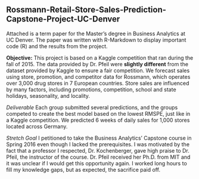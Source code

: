 ## Rossmann-Retail-Store-Sales-Prediction-Capstone-Project-UC-Denver

Attached is a term paper for the Master’s degree in Business Analytics at UC Denver. The paper was written with R-Markdown to display important code (R) and the results from the project. 

**Objective:** This project is based on a Kaggle competition that ran during the fall of 2015. The data provided by Dr. Pfeil were **slightly different** from the dataset provided by Kaggle to ensure a fair competition. We forecast sales using store, promotion, and competitor data for Rossmann, which operates over 3,000 drug stores in 7 European countries. Store sales are influenced by many factors, including promotions, competition, school and state holidays, seasonality, and locality. 

_Deliverable_ Each group submitted several predictions, and the groups competed to create the best model based on the lowest RMSPE, just like in a Kaggle competition. We predicted 6 weeks of daily sales for 1,000 stores located across Germany.

_Stretch Goal_ I petitioned to take the Business Analytics’ Capstone course in Spring 2016 even though I lacked the prerequisites. I was motivated by the fact that a professor I respected, Dr. Kochenberger, gave high praise to Dr. Pfeil, the instructor of the course. Dr. Pfeil received her Ph.D. from MIT and it was unclear if I would get this opportunity again. I worked long hours to fill my knowledge gaps, but as expected, the sacrifice paid off.

